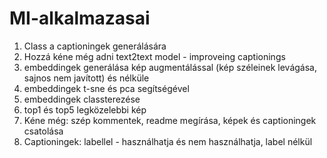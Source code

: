 # MI-alkalmazasai

1. Class a captioningek generálására
2. Hozzá kéne még adni text2text model - improveing captionings
3. embeddingek generálása kép augmentálással (kép széleinek levágása, sajnos nem javított) és nélküle
4. embeddingek t-sne és pca segítségével
5. embeddingek classterezése
6. top1 és top5 legközelebbi kép
7. Kéne még: szép kommentek, readme megírása, képek és captioningek csatolása
8. Captioningek: labellel - használhatja és nem használhatja, label nélkül
